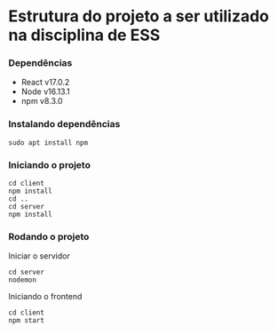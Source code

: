 # Estrutura do projeto a ser utilizado na disciplina de ESS

### Dependências

- React v17.0.2
- Node v16.13.1
- npm v8.3.0

### Instalando dependências 
```
sudo apt install npm
```

### Iniciando o projeto
```
cd client
npm install
cd ..
cd server
npm install
```
### Rodando o projeto
Iniciar o servidor
```
cd server
nodemon
```
Iniciando o frontend
```
cd client
npm start
```
